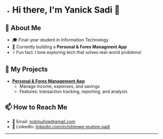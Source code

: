 - # Hi there, I'm Yanick Sadi 👋

## 🚀 About Me
- 🎓 Final-year student in Information Technology
- 🌱 Currently building a **Personal & Forex Managment App**
- ⚡ Fun fact: I love exploring tech that solves real-world problems!

## 🌟 My Projects
- [**Personal & Forex Management App**](https://github.com/Yanick-sadi/TrackItFinance-App)
  - Manage income, expenses, and savings
  - Features: transaction tracking, reporting, and analysis

## 📫 How to Reach Me
- 📧 Email: [nckmuhire@gmail.com](mailto:nckmuhire@gmail.com)
- 🔗 LinkedIn: [linkedin.com/in/ishimwe-muhire-sadi](https://www.linkedin.com/in/ishimwe-muhire-sadi/)

---


